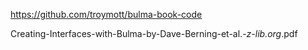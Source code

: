 https://github.com/troymott/bulma-book-code

Creating-Interfaces-with-Bulma-by-Dave-Berning-et-al.-_z-lib.org_.pdf
